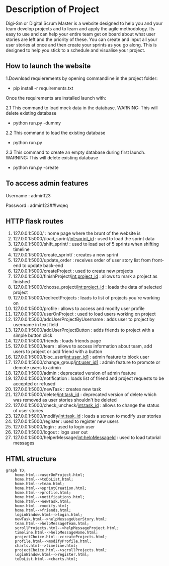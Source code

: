 # Description of Project

Digi-Sm or Digital Scrum Master is a website designed to help you and your team develop projects and to learn
and apply the agile methodology. Its easy to use and can help your entire team get on board about what
user stories are left and the priority of these. You can create and input all your user stories at once
and then create your sprints as you go along. This is designed to help you stick to a schedule and visualise your project.

## How to launch the website

1.Download requierements by opening commandline in the project folder:

- pip install -r requirements.txt

Once the requirements are installed launch with:

2.1 This command to load mock data in the database. WARNING: This will delete existing database

- python run.py -dummy

2.2 This command to load the existing database

- python run.py

2.3 This command to create an empty database during first launch. WARNING: This will delete existing database

- python run.py -create

## To access admin features

Username : admin123

Password : admin123##!wqeq

## HTTP flask routes

1. 127.0.0.1:5000/ : home page where the brunt of the website is
2. 127.0.0.1:5000//load_sprint/<int:sprint_id> : used to load the sprint data
3. 127.0.0.1:5000/shift_sprint/ : used to load set of 5 sprints when shifting timeline
4. 127.0.0.1:5000/create_sprint/ : creates a new sprint
5. 127.0.0.1:5000/update_order : receives order of user story list from front-end to update back-end
6. 127.0.0.1:5000/createProject : used to create new projects
7. 127.0.0.1:5000/finishProject/<int:project_id> : allows to mark a project as finished
8. 127.0.0.1:5000/choose_project/<int:project_id> : loads the data of selected project
9. 127.0.0.1:5000/redirectProjects : leads to list of projects you're working on
10. 127.0.0.1:5000/profile : allows to access and modify user profile
11. 127.0.0.1:5000/userOnProject : used to load users working on project
12. 127.0.0.1:5000/addUserProjectByUsername : adds user to project by username in text field
13. 127.0.0.1:5000/addUserProjectButton : adds friends to project with a simple button click
14. 127.0.0.1:5000/friends : loads friends page
15. 127.0.0.1:5000/team : allows to access information about team, add users to project or add friend with a button
16. 127.0.0.1:5000/bloc_user/<int:user_id1> : admin feature to block user
17. 127.0.0.1:5000/change_group/<int:user_id1> : admin feature to promote or demote users to admin
18. 127.0.0.1:5000/admin : deprecated version of admin feature
19. 127.0.0.1:5000/notification : loads list of friend and project requests to be accepted or refused
20. 127.0.0.1:5000/newTask : creates new task
21. 127.0.0.1:5000/delete/<int:task_id> : deprecated version of delete which was removed as user stories shouldn't be deleted
22. 127.0.0.1:5000/check_uncheck/<int:task_id> : allows to change the status of user stories
23. 127.0.0.1:5000/modify/<int:task_id> : loads a screen to modify user stories
24. 127.0.0.1:5000/register : used to register new users
25. 127.0.0.1:5000/login : used to login user
26. 127.0.0.1:5000/logout : logs user out
27. 127.0.0.1:5000/helperMessage/<int:helpMessageId> : used to load tutorial messages

## HTML structure

```mermaid
graph TD;
    home.html-->userOnProject.html;
    home.html-->toDoList.html;
    home.html-->team.html;
    home.html-->sprintCreation.html;
    home.html-->profile.html;
    home.html-->notifications.html;
    home.html-->newTask.html;
    home.html-->modify.html;
    home.html-->friends.html;
    loginWindow.html-->login.html;
    newTask.html-->helpMessageUserStory.html;
    team.html-->helpMessageTeam.html;
    scrollProjects.html-->helpMessageProject.html;
    timeline.html-->helpMessageHome.html;
    projectChoice.html-->createProjects.html;
    profile.html-->modifyProfile.html;
    charts.html-->timeline.html;
    projectChoice.html-->scrollProjects.html;
    loginWindow.html-->register.html;
    toDoList.html-->charts.html;

```
